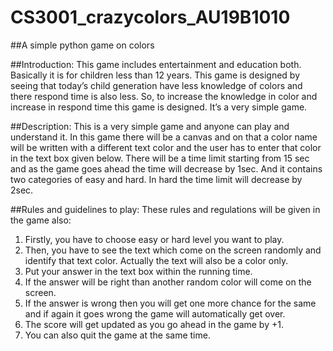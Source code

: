 # CS3001_crazycolors_AU19B1010
##A simple python game on colors


##Introduction:
This game includes entertainment and education both. Basically it is for children less than 12 years. This game is designed by seeing that today’s child generation have less knowledge of colors and there respond time is also less. So, to increase the knowledge in color and increase in respond time this game is designed. It’s a very simple game.

##Description:
This is a very simple game and anyone can play and understand it. In this game there will be a canvas and on that a color name will be written with a different text color and the user has to enter that color in the text box given below. There will be a time limit starting from 15 sec and as the game goes ahead the time will decrease by 1sec. And it contains two categories of easy and hard. In hard the time limit will decrease by 2sec.

##Rules and guidelines to play:
These rules and regulations will be given in the game also:
1.	Firstly, you have to choose easy or hard level you want to play.
2.	Then, you have to see the text which come on the screen randomly and identify that text color. Actually the text will also be a color only.
3.	Put your answer in the text box within the running time.
4.	If the answer will be right than another random color will come on the screen.
5.	If the answer is wrong then you will get one more chance for the same and if again it goes wrong the game will automatically get over.
6.	The score will get updated as you go ahead in the game by +1.
7.	You can also quit the game at the same time.
